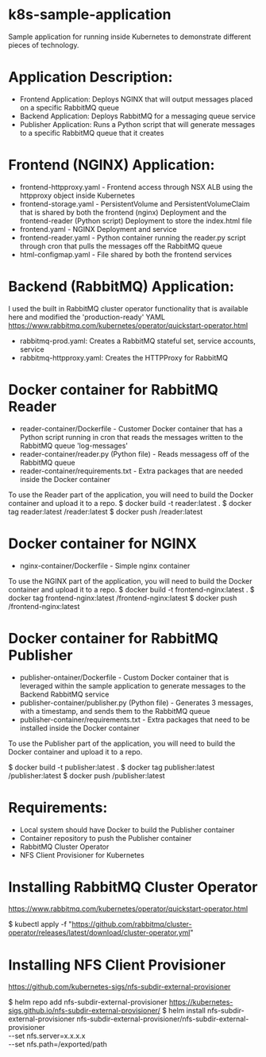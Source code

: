 # k8s-sample-application
Sample application for running inside Kubernetes to demonstrate different pieces of technology.

# Application Description:
- Frontend Application: Deploys  NGINX that will output messages placed on a specific RabbitMQ queue
- Backend Application: Deploys RabbitMQ for a messaging queue service
- Publisher Application: Runs a Python script that will generate messages to a specific RabbitMQ queue that it creates

# Frontend (NGINX) Application:
- frontend-httpproxy.yaml - Frontend access through NSX ALB using the httpproxy object inside Kubernetes
- frontend-storage.yaml - PersistentVolume and PersistentVolumeClaim that is shared by both the frontend (nginx) Deployment and the frontend-reader (Python script) Deployment to store the index.html file
- frontend.yaml - NGINX Deployment and service
- frontend-reader.yaml - Python container running the reader.py script through cron that pulls the messages off the RabbitMQ queue
- html-configmap.yaml - File shared by both the frontend services

# Backend (RabbitMQ) Application:
I used the built in RabbitMQ cluster operator functionality that is available here and modified the 'production-ready' YAML
https://www.rabbitmq.com/kubernetes/operator/quickstart-operator.html

- rabbitmq-prod.yaml: Creates a RabbitMQ stateful set, service accounts, service
- rabbitmq-httpproxy.yaml: Creates the HTTPProxy for RabbitMQ

# Docker container for RabbitMQ Reader
- reader-container/Dockerfile - Customer Docker container that has a Python script running in cron that reads the messages written to the RabbitMQ queue 'log-messages'
- reader-container/reader.py (Python file) - Reads messagess off of the RabbitMQ queue
- reader-container/requirements.txt - Extra packages that are needed inside the Docker container

To use the Reader part of the application, you will need to build the Docker container and upload it to a repo.
$ docker build -t reader:latest .
$ docker tag reader:latest <private-registry>/reader:latest
$ docker push <private-registry>/reader:latest

# Docker container for NGINX
- nginx-container/Dockerfile - Simple nginx container

To use the NGINX part of the application, you will need to build the Docker container and upload it to a repo.
$ docker build -t frontend-nginx:latest .
$ docker tag frontend-nginx:latest <private-registry>/frontend-nginx:latest
$ docker push <private-registry>/frontend-nginx:latest

# Docker container for RabbitMQ Publisher
- publisher-ontainer/Dockerfile - Custom Docker container that is leveraged within the sample application to generate messages to the Backend RabbitMQ service
- publisher-container/publisher.py (Python file) - Generates 3 messages, with a timestamp, and sends them to the RabbitMQ queue
- publisher-container/requirements.txt - Extra packages that need to be installed inside the Docker container

To use the Publisher part of the application, you will need to build the Docker container and upload it to a repo.

$ docker build -t publisher:latest .
$ docker tag publisher:latest <private-registry>/publisher:latest
$ docker push <private-registry>/publisher:latest

# Requirements:
- Local system should have Docker to build the Publisher container
- Container repository to push the Publisher container
- RabbitMQ Cluster Operator
- NFS Client Provisioner for Kubernetes

# Installing RabbitMQ Cluster Operator

https://www.rabbitmq.com/kubernetes/operator/quickstart-operator.html

$ kubectl apply -f "https://github.com/rabbitmq/cluster-operator/releases/latest/download/cluster-operator.yml"

# Installing NFS Client Provisioner
https://github.com/kubernetes-sigs/nfs-subdir-external-provisioner

$ helm repo add nfs-subdir-external-provisioner https://kubernetes-sigs.github.io/nfs-subdir-external-provisioner/
$ helm install nfs-subdir-external-provisioner nfs-subdir-external-provisioner/nfs-subdir-external-provisioner \
    --set nfs.server=x.x.x.x \
    --set nfs.path=/exported/path
